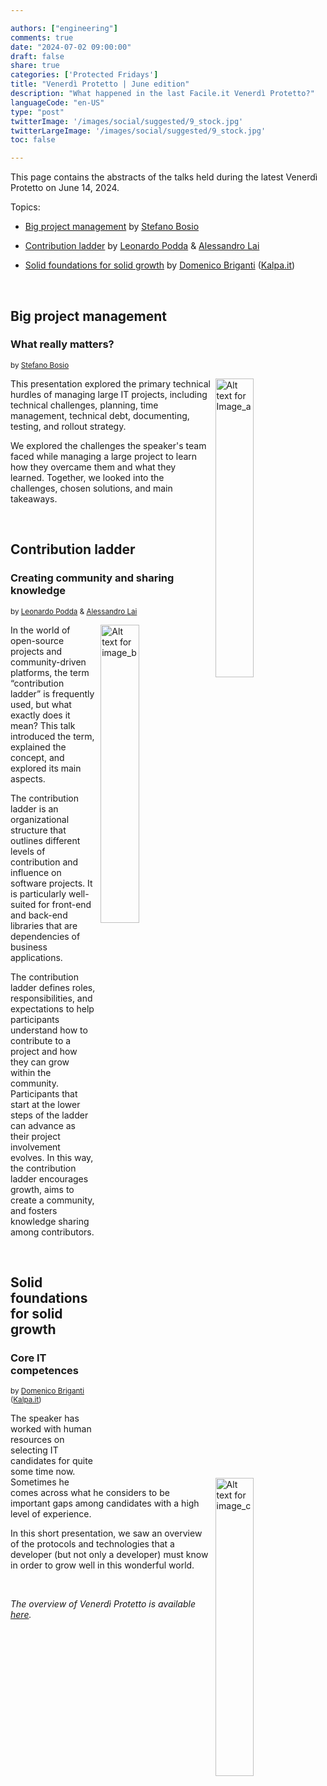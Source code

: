 ```yaml
---

authors: ["engineering"]
comments: true
date: "2024-07-02 09:00:00"
draft: false
share: true
categories: ['Protected Fridays']
title: "Venerdì Protetto | June edition"
description: "What happened in the last Facile.it Venerdì Protetto?"
languageCode: "en-US"
type: "post"
twitterImage: '/images/social/suggested/9_stock.jpg'
twitterLargeImage: '/images/social/suggested/9_stock.jpg'
toc: false

---
```


This page contains the abstracts of the talks held during the latest Venerdì Protetto on June 14, 2024.

Topics:

- [Big project management](#big-project-management) by [Stefano Bosio](https://www.linkedin.com/in/stefano-bosio-16679b26/?originalSubdomain=it)

- [Contribution ladder](#contribution-ladder) by [Leonardo Podda](https://www.linkedin.com/in/leonardo-podda/) & [Alessandro Lai](https://www.linkedin.com/in/alessandro-lai-09440922/)

- [Solid foundations for solid growth](#solid-foundations-for-solid-growth) by [Domenico Briganti](https://www.linkedin.com/in/dometec/?originalSubdomain=it) ([Kalpa.it](https://www.kalpa.it/about-us/))

<br />

## Big project management 

### What really matters?

<sup>by [Stefano Bosio](https://www.linkedin.com/in/stefano-bosio-16679b26/?originalSubdomain=it)<sup> 

<a href= "/images/venerd%C3%AC_protetto/vp_managingbigprojects.png?raw=true" target="_blank"><img align="right" style="width:35%; margin-left: 0.5em" src="/images/venerd%C3%AC_protetto/vp_managingbigprojects.png?raw=true" alt="Alt text for Image_a" title="Title of Image_a" />
</a>

This presentation explored the primary technical hurdles of managing large IT projects, including technical challenges, planning, time management, technical debt, documenting, testing, and rollout strategy.

We explored the challenges the speaker's team faced while managing a large project to learn how they overcame them and what they learned. Together, we looked into the challenges, chosen solutions, and main takeaways.

<br />

## Contribution ladder

### Creating community and sharing knowledge

<sup>by [Leonardo Podda](https://www.linkedin.com/in/leonardo-podda/) & [Alessandro Lai](https://www.linkedin.com/in/alessandro-lai-09440922/)<sup>

<a href= "/images/venerd%C3%AC_protetto/contributionladder.png?raw=true" target="_blank"><img align="right" style="width:35%; margin-left: 0.5em" src="/images/venerd%C3%AC_protetto/contributionladder.png?raw=true" alt="Alt text for image_b" title="Title of image_b" />
</a>

In the world of open-source projects and community-driven platforms, the term “contribution ladder” is frequently used, but what exactly does it mean? This talk introduced the term, explained the concept, and explored its main aspects.

The contribution ladder is an organizational structure that outlines different levels of contribution and influence on software projects. It is particularly well-suited for front-end and back-end libraries that are dependencies of business applications.

The contribution ladder defines roles, responsibilities, and expectations to help participants understand how to contribute to a project and how they can grow within the community. Participants that start at the lower steps of the ladder can advance as their project involvement evolves. In this way, the contribution ladder encourages growth, aims to create a community, and fosters knowledge sharing among contributors.

<br />

## Solid foundations for solid growth

### Core IT competences

<sup>by [Domenico Briganti](https://www.linkedin.com/in/dometec/?originalSubdomain=it) ([Kalpa.it](https://www.kalpa.it/about-us/))<sup>

<a href= "/images/venerd%C3%AC_protetto/basi-solide-per-solida-crescita.png?raw=true" target="_blank"><img align="right" style="width:35%; margin-left: 0.5em" src="/images/venerd%C3%AC_protetto/basi-solide-per-solida-crescita.png?raw=true" alt="Alt text for image_c" title="Title of image_c" />
</a>

The speaker has worked with human resources on selecting IT candidates for quite some time now. Sometimes he comes across what he considers to be important gaps among candidates with a high level of experience.

In this short presentation, we saw an overview of the protocols and technologies that a developer (but not only a developer) must know in order to grow well in this wonderful world.

<br />

<i>The overview of Venerdì Protetto is available [here](https://engineering.facile.it/blog/eng/v-protetto/).</i>


<script type="application/ld+json">
{
    "@context": "https://schema.org",
    "genre":["SEO","JSON-LD"],
    "@type": "BlogPosting",
    "headline": "Venerdì Protetto | June edition",
    "keywords": ["Contribution ladder", "Project management", "IT profiles"],
    " wordcount": "306",
    "publisher": {
        "@type": "Organization",
        "name": "Facile.it Engineering",
        "url": "https://engineering.facile.it/",
        "logo": {
            "@type": "ImageObject",
            "url": "https://engineering.facile.it/images/logo_engineering.png",
            "width":"1057",
            "height":"244"
        }
    },
    "url": "https://engineering.facile.it/blog/eng/v-protetto14-06-2024/",
    "image": "https://engineering.facile.it/images/social/social-preview.png",
    "datePublished": "2004-07-03",
    "dateCreated": "2004-07-03",
    "dateModified": "2004-07-03",
    "inLanguage": "en-US",
    "isFamilyFriendly": "true",
    "description": "Abstracts of the talks held during the Venerdì Protetto on June 14",
    "articleBody": "Big project management What really matters? by Stefano Bosio This presentation explored the primary technical hurdles of managing large IT projects, including technical challenges, planning, time management, technical debt, documenting, testing, and rollout strategy. We explored the challenges the speaker’s team faced while managing a large project to learn how they overcame them and what they learned. Together, we looked into the challenges, chosen solutions, and main takeaways. Contribution ladder Creating community and sharing knowledge by Leonardo Podda & Alessandro Lai In the world of open-source projects and community-driven platforms, the term “contribution ladder” is frequently used, but what exactly does it mean? This talk introduced the term, explained the concept, and explored its main aspects. The contribution ladder is an organizational structure that outlines different levels of contribution and influence on software projects. It is particularly well-suited for front-end and back-end libraries that are dependencies of business applications. The contribution ladder defines roles, responsibilities, and expectations to help participants understand how to contribute to a project and how they can grow within the community. Participants that start at the lower steps of the ladder can advance as their project involvement evolves. In this way, the contribution ladder encourages growth, aims to create a community, and fosters knowledge sharing among contributors. Solid foundations for solid growth Core IT competences by Domenico Briganti (Kalpa.it) The speaker has worked with human resources on selecting IT candidates for quite some time now. Sometimes he comes across what he considers to be important gaps among candidates with a high level of experience. In this short presentation, we saw an overview of the protocols and technologies that a developer (but not only a developer) must know in order to grow well in this wonderful world.",
    "author": {
        "@type": "Person",
        "name": "Ana Radujko",
        "url": "https://www.linkedin.com/in/ana-radujko-9576342b3/"
    }
}
</script>
